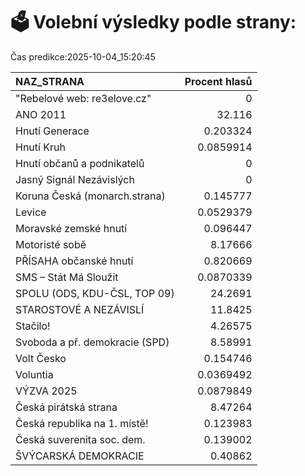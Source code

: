 # 🗳️ Volební výsledky podle strany:

Čas predikce:2025-10-04_15:20:45

| NAZ_STRANA                     |   Procent hlasů |
|:-------------------------------|----------------:|
| "Rebelové web: re3elove.cz"    |       0         |
| ANO 2011                       |      32.116     |
| Hnutí Generace                 |       0.203324  |
| Hnutí Kruh                     |       0.0859914 |
| Hnutí občanů a podnikatelů     |       0         |
| Jasný Signál Nezávislých       |       0         |
| Koruna Česká (monarch.strana)  |       0.145777  |
| Levice                         |       0.0529379 |
| Moravské zemské hnutí          |       0.096447  |
| Motoristé sobě                 |       8.17666   |
| PŘÍSAHA občanské hnutí         |       0.820669  |
| SMS – Stát Má Sloužit          |       0.0870339 |
| SPOLU (ODS, KDU-ČSL, TOP 09)   |      24.2691    |
| STAROSTOVÉ A NEZÁVISLÍ         |      11.8425    |
| Stačilo!                       |       4.26575   |
| Svoboda a př. demokracie (SPD) |       8.58991   |
| Volt Česko                     |       0.154746  |
| Voluntia                       |       0.0369492 |
| VÝZVA 2025                     |       0.0879849 |
| Česká pirátská strana          |       8.47264   |
| Česká republika na 1. místě!   |       0.123983  |
| Česká suverenita soc. dem.     |       0.139002  |
| ŠVÝCARSKÁ DEMOKRACIE           |       0.40862   |